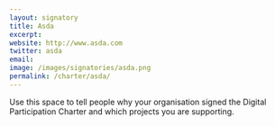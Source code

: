 ```yaml
---
layout: signatory
title: Asda
excerpt: 
website: http://www.asda.com
twitter: asda
email: 
image: /images/signatories/asda.png
permalink: /charter/asda/
---
```


Use this space to tell people why your organisation signed the Digital Participation Charter and which projects you are supporting.